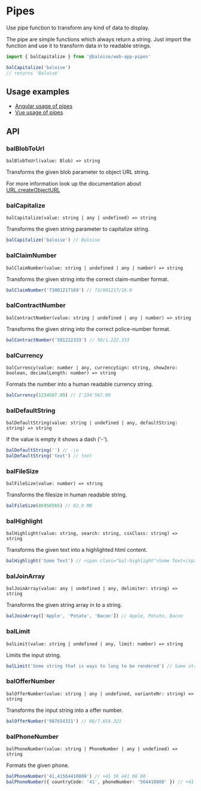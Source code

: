 # Pipes

Use pipe function to transform any kind of data to display.

The pipe are simple functions which always return a string. Just import the function and use it to transform data in to readable strings.

```typescript
import { balCapitalize } from '@baloise/web-app-pipes'

balCapitalize('baloise')
// returns 'Baloise'
```

## Usage examples

- [Angular usage of pipes](/components/getting-started/angular/usage.html#pipes)
- [Vue usage of pipes](/components/getting-started/vue/usage.html#filters)

<!-- generated content -->

## API

### balBlobToUrl

`balBlobToUrl(value: Blob) => string`

Transforms the given blob parameter to object URL string.

For more information look up the documentation about [URL.createObjectURL](https://developer.mozilla.org/en-US/docs/Web/API/URL/createObjectURL)

### balCapitalize

`balCapitalize(value: string | any | undefined) => string`

Transforms the given string parameter to capitalize string.

```typescript
balCapitalize('baloise') // Baloise
```

### balClaimNumber

`balClaimNumber(value: string | undefined | any | number) => string`

Transforms the given string into the correct claim-number format.

```typescript
balClaimNumber('73001217169') // 73/001217/16.9
```

### balContractNumber

`balContractNumber(value: string | undefined | any | number) => string`

Transforms the given string into the correct police-number format.

```typescript
balContractNumber('501222333') // 50/1.222.333
```

### balCurrency

`balCurrency(value: number | any, currencySign: string, showZero: boolean, decimalLength: number) => string`

Formats the number into a human readable currency string.

```typescript
balCurrency(1234567.89) // 1'234'567.89
```

### balDefaultString

`balDefaultString(value: string | undefined | any, defaultString: string) => string`

If the value is empty it shows a dash ('-').

```typescript
balDefaultString('') // -\n
balDefaultString('text') // text
```

### balFileSize

`balFileSize(value: number) => string`

Transforms the filesize in human readable string.

```typescript
balFileSize(86956565) // 82.9 MB
```

### balHighlight

`balHighlight(value: string, search: string, cssClass: string) => string`

Transforms the given text into a highlighted html content.

```typescript
balHighlight('Some Text') // <span class="bal-highlight">Some Text</span>
```

### balJoinArray

`balJoinArray(value: any | undefined | any, delimiter: string) => string`

Transforms the given string array in to a string.

```typescript
balJoinArray(['Apple', 'Potato', 'Bacon']) // Apple, Potato, Bacon
```

### balLimit

`balLimit(value: string | undefined | any, limit: number) => string`

Limits the input string.

```typescript
balLimit('Some string that is ways to long to be rendered') // Some string that is ...
```

### balOfferNumber

`balOfferNumber(value: string | any | undefined, varianteNr: string) => string`

Transforms the input string into a offer number.

```typescript
balOfferNumber('987654321') // 98/7.654.321
```

### balPhoneNumber

`balPhoneNumber(value: string | PhoneNumber | any | undefined) => string`

Formats the given phone.

```typescript
balPhoneNumber('41,41564410808') // +41 56 441 08 08
balPhoneNumber({ countryCode: '41', phoneNumber: '564410808' }) // +41 56 441 08 08
```
